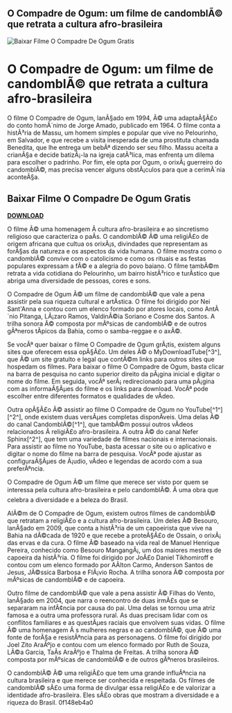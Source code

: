 ## O Compadre de Ogum: um filme de candomblÃ© que retrata a cultura afro-brasileira

 
![Baixar Filme O Compadre De Ogum Gratis](https://encrypted-tbn2.gstatic.com/images?q=tbn:ANd9GcTfkVa1mriXBPt4oKWkXy5j0Tk4aQ98uCU7jP64Crr2OmG1qU_MW3EDHqhP)

 
# O Compadre de Ogum: um filme de candomblÃ© que retrata a cultura afro-brasileira
 
O filme O Compadre de Ogum, lanÃ§ado em 1994, Ã© uma adaptaÃ§Ã£o do conto homÃ´nimo de Jorge Amado, publicado em 1964. O filme conta a histÃ³ria de Massu, um homem simples e popular que vive no Pelourinho, em Salvador, e que recebe a visita inesperada de uma prostituta chamada Benedita, que lhe entrega um bebÃª dizendo ser seu filho. Massu aceita a crianÃ§a e decide batizÃ¡-la na igreja catÃ³lica, mas enfrenta um dilema para escolher o padrinho. Por fim, ele opta por Ogum, o orixÃ¡ guerreiro do candomblÃ©, mas precisa vencer alguns obstÃ¡culos para que a cerimÃ´nia aconteÃ§a.
 
## Baixar Filme O Compadre De Ogum Gratis


[**DOWNLOAD**](https://www.google.com/url?q=https%3A%2F%2Furlin.us%2F2tL0gY&sa=D&sntz=1&usg=AOvVaw0PPcfRXfPats1JGJUUteQY)

 
O filme Ã© uma homenagem Ã  cultura afro-brasileira e ao sincretismo religioso que caracteriza o paÃ­s. O candomblÃ© Ã© uma religiÃ£o de origem africana que cultua os orixÃ¡s, divindades que representam as forÃ§as da natureza e os aspectos da vida humana. O filme mostra como o candomblÃ© convive com o catolicismo e como os rituais e as festas populares expressam a fÃ© e a alegria do povo baiano. O filme tambÃ©m retrata a vida cotidiana do Pelourinho, um bairro histÃ³rico e turÃ­stico que abriga uma diversidade de pessoas, cores e sons.
 
O Compadre de Ogum Ã© um filme de candomblÃ© que vale a pena assistir pela sua riqueza cultural e artÃ­stica. O filme foi dirigido por Nei Sant'Anna e contou com um elenco formado por atores locais, como AntÃ´nio Pitanga, LÃ¡zaro Ramos, ValdinÃ©ia Soriano e Cosme dos Santos. A trilha sonora Ã© composta por mÃºsicas de candomblÃ© e de outros gÃªneros tÃ­picos da Bahia, como o samba-reggae e o axÃ©.
 
Se vocÃª quer baixar o filme O Compadre de Ogum grÃ¡tis, existem alguns sites que oferecem essa opÃ§Ã£o. Um deles Ã© o MyDownloadTube[^3^], que Ã© um site gratuito e legal que contÃ©m links para outros sites que hospedam os filmes. Para baixar o filme O Compadre de Ogum, basta clicar na barra de pesquisa no canto superior direito da pÃ¡gina inicial e digitar o nome do filme. Em seguida, vocÃª serÃ¡ redirecionado para uma pÃ¡gina com as informaÃ§Ãµes do filme e os links para download. VocÃª pode escolher entre diferentes formatos e qualidades de vÃ­deo.
 
Outra opÃ§Ã£o Ã© assistir ao filme O Compadre de Ogum no YouTube[^1^] [^2^], onde existem duas versÃµes completas disponÃ­veis. Uma delas Ã© do canal CandomblÃ©[^1^], que tambÃ©m possui outros vÃ­deos relacionados Ã  religiÃ£o afro-brasileira. A outra Ã© do canal Nefer Sphinx[^2^], que tem uma variedade de filmes nacionais e internacionais. Para assistir ao filme no YouTube, basta acessar o site ou o aplicativo e digitar o nome do filme na barra de pesquisa. VocÃª pode ajustar as configuraÃ§Ãµes de Ã¡udio, vÃ­deo e legendas de acordo com a sua preferÃªncia.
 
O Compadre de Ogum Ã© um filme que merece ser visto por quem se interessa pela cultura afro-brasileira e pelo candomblÃ©. Ã uma obra que celebra a diversidade e a beleza do Brasil.
  
AlÃ©m de O Compadre de Ogum, existem outros filmes de candomblÃ© que retratam a religiÃ£o e a cultura afro-brasileira. Um deles Ã© Besouro, lanÃ§ado em 2009, que conta a histÃ³ria de um capoeirista que vive na Bahia na dÃ©cada de 1920 e que recebe a proteÃ§Ã£o de Ossain, o orixÃ¡ das ervas e da cura. O filme Ã© baseado na vida real de Manuel Henrique Pereira, conhecido como Besouro MangangÃ¡, um dos maiores mestres de capoeira da histÃ³ria. O filme foi dirigido por JoÃ£o Daniel Tikhomiroff e contou com um elenco formado por AÃ­lton Carmo, Anderson Santos de Jesus, JÃ©ssica Barbosa e FlÃ¡vio Rocha. A trilha sonora Ã© composta por mÃºsicas de candomblÃ© e de capoeira.
 
Outro filme de candomblÃ© que vale a pena assistir Ã© Filhas do Vento, lanÃ§ado em 2004, que narra o reencontro de duas irmÃ£s que se separaram na infÃ¢ncia por causa do pai. Uma delas se tornou uma atriz famosa e a outra uma professora rural. As duas precisam lidar com os conflitos familiares e as questÃµes raciais que envolvem suas vidas. O filme Ã© uma homenagem Ã s mulheres negras e ao candomblÃ©, que Ã© uma fonte de forÃ§a e resistÃªncia para as personagens. O filme foi dirigido por Joel Zito AraÃºjo e contou com um elenco formado por Ruth de Souza, LÃ©a Garcia, TaÃ­s AraÃºjo e Thalma de Freitas. A trilha sonora Ã© composta por mÃºsicas de candomblÃ© e de outros gÃªneros brasileiros.
 
O candomblÃ© Ã© uma religiÃ£o que tem uma grande influÃªncia na cultura brasileira e que merece ser conhecida e respeitada. Os filmes de candomblÃ© sÃ£o uma forma de divulgar essa religiÃ£o e de valorizar a identidade afro-brasileira. Eles sÃ£o obras que mostram a diversidade e a riqueza do Brasil.
 0f148eb4a0

